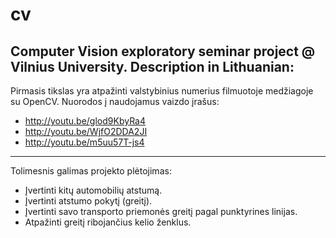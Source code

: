 # cv
Computer Vision exploratory seminar project @ Vilnius University.
Description in Lithuanian:
----------
Pirmasis tikslas yra atpažinti valstybinius numerius filmuotoje medžiagoje su OpenCV.
Nuorodos į naudojamus vaizdo įrašus:
 - http://youtu.be/glod9KbyRa4
 - http://youtu.be/WjfO2DDA2JI
 - http://youtu.be/m5uu57T-js4


----------
Tolimesnis galimas projekto plėtojimas:
- Įvertinti kitų automobilių atstumą.
- Įvertinti atstumo pokytį (greitį).
- Įvertinti savo transporto priemonės greitį pagal punktyrines linijas.
- Atpažinti greitį ribojančius kelio ženklus.
